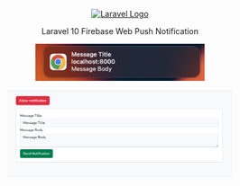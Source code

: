 <p align="center"><a href="https://laravel.com" target="_blank"><img src="https://raw.githubusercontent.com/laravel/art/master/logo-lockup/5%20SVG/2%20CMYK/1%20Full%20Color/laravel-logolockup-cmyk-red.svg" width="400" alt="Laravel Logo"></a></p>

<p align="center">
Laravel 10 Firebase Web Push Notification
</p>

<p align="center">
  <img src="public/desktop.jpg" alt="Image 1" width="300">
</p>

<p align="center">
  <img src="public/chrome.jpg" alt="Image 2" width="400">
</p>
